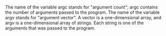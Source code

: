 The name of the variable argc stands for "argument count"; argc contains the number of arguments passed to the program. 
The name of the variable argv stands for "argument vector". 
A vector is a one-dimensional array, and argv is a one-dimensional array of strings. 
Each string is one of the arguments that was passed to the program.
